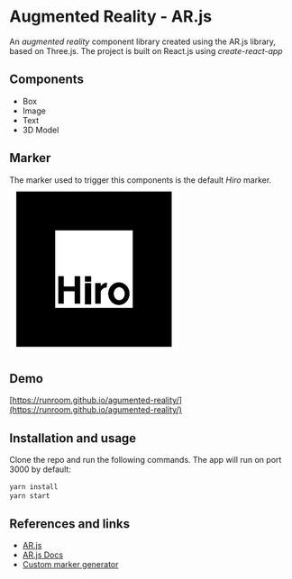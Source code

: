 # Augmented Reality - AR.js

An _augmented reality_ component library created using the AR.js library, based on Three.js.
The project is built on React.js using _create-react-app_

## Components
* Box
* Image
* Text
* 3D Model

## Marker
The marker used to trigger this components is the default _Hiro_ marker.  
<img src="public/images/hiro.png" width="300">

## Demo
[https://runroom.github.io/agumented-reality/](https://runroom.github.io/agumented-reality/)

## Installation and usage
Clone the repo and run the following commands. The app will run on port 3000 by default:
```
yarn install
yarn start
```

## References and links
* [AR.js](https://github.com/jeromeetienne/ar.js)
* [AR.js Docs](https://aframe.io/blog/arjs/)
* [Custom marker generator](https://jeromeetienne.github.io/AR.js/three.js/examples/marker-training/examples/generator.html)

